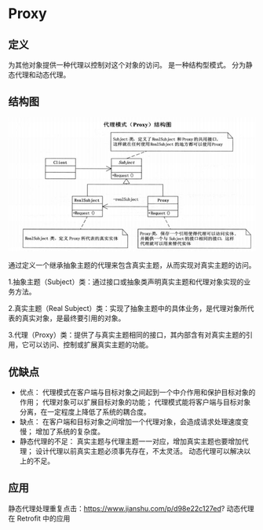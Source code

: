 # Proxy

## 定义

为其他对象提供一种代理以控制对这个对象的访问。
是一种结构型模式。
分为静态代理和动态代理。

## 结构图

![](Proxy.png)

通过定义一个继承抽象主题的代理来包含真实主题，从而实现对真实主题的访问。

1.抽象主题（Subject）类：通过接口或抽象类声明真实主题和代理对象实现的业务方法。

2.真实主题（Real Subject）类：实现了抽象主题中的具体业务，是代理对象所代表的真实对象，是最终要引用的对象。

3.代理（Proxy）类：提供了与真实主题相同的接口，其内部含有对真实主题的引用，它可以访问、控制或扩展真实主题的功能。

## 优缺点
+ 优点：
    代理模式在客户端与目标对象之间起到一个中介作用和保护目标对象的作用；
    代理对象可以扩展目标对象的功能；
    代理模式能将客户端与目标对象分离，在一定程度上降低了系统的耦合度。
+ 缺点：
    在客户端和目标对象之间增加一个代理对象，会造成请求处理速度变慢；
    增加了系统的复杂度。
+ 静态代理的不足：
    真实主题与代理主题一一对应，增加真实主题也要增加代理；
    设计代理以前真实主题必须事先存在，不太灵活。
    动态代理可以解决以上的不足。
## 应用
静态代理处理重复点击：https://www.jianshu.com/p/d98e22c127ed?
动态代理在 Retrofit 中的应用
